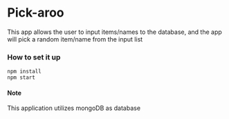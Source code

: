 # Pick-aroo
This app allows the user to input items/names to the database, and the app will pick a random item/name from the input list

### How to set it up

```
npm install
npm start
```

#### Note
This application utilizes mongoDB as database